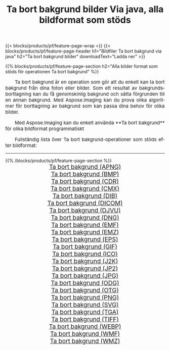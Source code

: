 ﻿---
title: Ta bort bakgrund bilder Via java, alla bildformat som stöds 
weight: 3920
url: /sv/java/remove-background 
lang: sv
langdirlevel: 2
locales: zh-hans,ja,it,ru,de,es,fr,nl,id,lt,pl,pt,vi,tr,ko,zh-hant,ar,hi,th,sv,cs,uk,he
description: Med Aspose.Imaging kan du enkelt Ta bort bakgrund bilder via java
---

{{< blocks/products/pf/feature-page-wrap >}}
{{< blocks/products/pf/feature-page-header h1="Bildfiler Ta bort bakgrund via java" h2="Ta bort bakgrund bilder" downloadText="Ladda ner" >}}


{{% blocks/products/pf/feature-page-section  h2="Alla bilder format som stöds för operationen Ta bort bakgrund" %}}
<p align="justify" style="text-indent:2em;font-size:15px;">
Ta bort bakgrund är en operation som gör att du enkelt kan ta bort bakgrund från dina foton eller bilder. Som ett resultat av bakgrundsborttagning kan du få genomskinlig bakgrund och sätta förgrunden till en annan bakgrund. Med Aspose.Imaging kan du prova olika algoritmer för borttagning av bakgrund som kan passa dina behov för olika bilder.
</p>
<p align="justify" style="text-indent:2em;font-size:15px;">
Med Aspose.Imaging kan du enkelt använda **Ta bort bakgrund** för olika bildformat programmatiskt
</p>
<p align="justify" style="text-indent:2em;font-size:15px;">
Fullständig lista över Ta bort bakgrund-operationer som stöds efter bildformat:
</p>
<hr/>
{{% /blocks/products/pf/feature-page-section %}}
<div class="container-fluid productfamilypage bg-gray">
    <div class="convertypes bg-gray agp-content section">
        <div class="container">
		<div class="row other-converters" style="gap: 10px;font-size: 19px;text-align:center;">
		    <div class='col-md-2 other-converter remove-lp remove-rp'><a href="/imaging/sv/java/remove-background/apng" style="padding:15px;">Ta bort bakgrund (APNG)</a></div><div class='col-md-2 other-converter remove-lp remove-rp'><a href="/imaging/sv/java/remove-background/bmp" style="padding:15px;">Ta bort bakgrund (BMP)</a></div><div class='col-md-2 other-converter remove-lp remove-rp'><a href="/imaging/sv/java/remove-background/cdr" style="padding:15px;">Ta bort bakgrund (CDR)</a></div><div class='col-md-2 other-converter remove-lp remove-rp'><a href="/imaging/sv/java/remove-background/cmx" style="padding:15px;">Ta bort bakgrund (CMX)</a></div><div class='col-md-2 other-converter remove-lp remove-rp'><a href="/imaging/sv/java/remove-background/dib" style="padding:15px;">Ta bort bakgrund (DIB)</a></div><div class='col-md-2 other-converter remove-lp remove-rp'><a href="/imaging/sv/java/remove-background/dicom" style="padding:15px;">Ta bort bakgrund (DICOM)</a></div><div class='col-md-2 other-converter remove-lp remove-rp'><a href="/imaging/sv/java/remove-background/djvu" style="padding:15px;">Ta bort bakgrund (DJVU)</a></div><div class='col-md-2 other-converter remove-lp remove-rp'><a href="/imaging/sv/java/remove-background/dng" style="padding:15px;">Ta bort bakgrund (DNG)</a></div><div class='col-md-2 other-converter remove-lp remove-rp'><a href="/imaging/sv/java/remove-background/emf" style="padding:15px;">Ta bort bakgrund (EMF)</a></div><div class='col-md-2 other-converter remove-lp remove-rp'><a href="/imaging/sv/java/remove-background/emz" style="padding:15px;">Ta bort bakgrund (EMZ)</a></div><div class='col-md-2 other-converter remove-lp remove-rp'><a href="/imaging/sv/java/remove-background/eps" style="padding:15px;">Ta bort bakgrund (EPS)</a></div><div class='col-md-2 other-converter remove-lp remove-rp'><a href="/imaging/sv/java/remove-background/gif" style="padding:15px;">Ta bort bakgrund (GIF)</a></div><div class='col-md-2 other-converter remove-lp remove-rp'><a href="/imaging/sv/java/remove-background/ico" style="padding:15px;">Ta bort bakgrund (ICO)</a></div><div class='col-md-2 other-converter remove-lp remove-rp'><a href="/imaging/sv/java/remove-background/j2k" style="padding:15px;">Ta bort bakgrund (J2K)</a></div><div class='col-md-2 other-converter remove-lp remove-rp'><a href="/imaging/sv/java/remove-background/jp2" style="padding:15px;">Ta bort bakgrund (JP2)</a></div><div class='col-md-2 other-converter remove-lp remove-rp'><a href="/imaging/sv/java/remove-background/jpg" style="padding:15px;">Ta bort bakgrund (JPG)</a></div><div class='col-md-2 other-converter remove-lp remove-rp'><a href="/imaging/sv/java/remove-background/odg" style="padding:15px;">Ta bort bakgrund (ODG)</a></div><div class='col-md-2 other-converter remove-lp remove-rp'><a href="/imaging/sv/java/remove-background/otg" style="padding:15px;">Ta bort bakgrund (OTG)</a></div><div class='col-md-2 other-converter remove-lp remove-rp'><a href="/imaging/sv/java/remove-background/png" style="padding:15px;">Ta bort bakgrund (PNG)</a></div><div class='col-md-2 other-converter remove-lp remove-rp'><a href="/imaging/sv/java/remove-background/svg" style="padding:15px;">Ta bort bakgrund (SVG)</a></div><div class='col-md-2 other-converter remove-lp remove-rp'><a href="/imaging/sv/java/remove-background/tga" style="padding:15px;">Ta bort bakgrund (TGA)</a></div><div class='col-md-2 other-converter remove-lp remove-rp'><a href="/imaging/sv/java/remove-background/tiff" style="padding:15px;">Ta bort bakgrund (TIFF)</a></div><div class='col-md-2 other-converter remove-lp remove-rp'><a href="/imaging/sv/java/remove-background/webp" style="padding:15px;">Ta bort bakgrund (WEBP)</a></div><div class='col-md-2 other-converter remove-lp remove-rp'><a href="/imaging/sv/java/remove-background/wmf" style="padding:15px;">Ta bort bakgrund (WMF)</a></div><div class='col-md-2 other-converter remove-lp remove-rp'><a href="/imaging/sv/java/remove-background/wmz" style="padding:15px;">Ta bort bakgrund (WMZ)</a></div>
                </div>
        </div>
    </div>
</div>
<br/>

